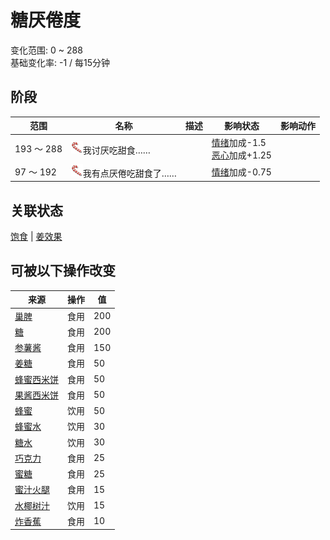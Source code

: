 # 糖<nobr>厌倦度</nobr>  
变化范围: 0 ~ 288  
基础变化率: -1 / 每15分钟  
## 阶段  
范围  |  名称  |  描述  |  影响状态  |  影响动作  
----  |  ----  |  ----  |  ----  |  ----  
193 ～ 288  |  <img decoding="async" src="Sprite/SaturationSugar.png" href="a.md" style="max-width:20px;max-height:20px;">我讨厌吃甜食……  |    |  [情绪](Morale.md)加成-1.5<br>[恶心](Nausea.md)加成+1.25  |    
97 ～ 192  |  <img decoding="async" src="Sprite/SaturationSugar.png" href="a.md" style="max-width:20px;max-height:20px;">我有点厌倦吃甜食了……  |    |  [情绪](Morale.md)加成-0.75  |    
## 关联状态  
[饱食](Satiation.md)  |  [姜效果](GingerEffect.md)  
## 可被以下操作改变  
来源  |  操作  |  值  
----  |  ----  |  ----  
[巢脾](BeeHoneycomb.md)  |  食用  |  200  
[糖](Sugar.md)  |  食用  |  200  
[参薯酱](YamJam.md)  |  食用  |  150  
[姜糖](CandiedGinger.md)  |  食用  |  50  
[蜂蜜西米饼](SagoFlatbreadHoney.md)  |  食用  |  50  
[果酱西米饼](SagoFlatbreadJam.md)  |  食用  |  50  
[蜂蜜](LQ_Honey.md)  |  饮用  |  50  
[蜂蜜水](LQ_HoneyWater.md)  |  饮用  |  30  
[糖水](LQ_SugarWater.md)  |  饮用  |  30  
[巧克力](Chocolate.md)  |  食用  |  25  
[蜜糖](HoneyCandy.md)  |  食用  |  25  
[蜜汁火腿](HoneyGlazedPork.md)  |  食用  |  15  
[水椰树汁](LQ_Sap.md)  |  饮用  |  15  
[炸香蕉](FriedBanana.md)  |  食用  |  10  
